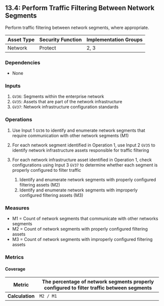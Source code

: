 ## 13.4: Perform Traffic Filtering Between Network Segments

Perform traffic filtering between network segments, where appropriate.

| Asset Type   | Security Function   | Implementation Groups |
| ------------ | ------------------- | --------------------- |
| Network      | Protect             | 2, 3                  |

### Dependencies

-   None

### Inputs

1.  `GV36`: Segments within the enterprise network
2.  `GV35`: Assets that are part of the network infrastructure
3.  `GV37`: Network infrastructure configuration standards

### Operations

1.  Use Input 1 `GV36` to identify and enumerate network segments that
    require communication with other network segments (M1)

2.  For each network segment identified in Operation 1, use Input 2
    `GV35` to identify network infrastructure assets responsible for
    traffic filtering

3.  For each network infrastructure asset identified in Operation 1, check configurations using Input 3 `GV37` to determine whether each segment is properly configured to filter traffic

    1.  Identify and enumerate network segments with properly configured filtering assets (M2)
    2.  Identify and enumerate network segments with improperly configured filtering assets (M3)

### Measures

-   M1 = Count of network segments that communicate with other networks
    segments
-   M2 = Count of network segments with properly configured filtering
    assets
-   M3 = Count of network segments with improperly configured filtering
    assets

### Metrics

#### Coverage

| **Metric**      | The percentage of network segments properly configured to filter traffic between segments |
|-----------------|---------------------------------------------------------------------------------------------|
| **Calculation** | `M2 / M1`                                                                                   |


